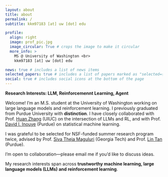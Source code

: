 ```yaml
---
layout: about
title: about
permalink: /
subtitle: kkm97183 [at] uw [dot] edu

profile:
  align: right
  image: prof_pic.jpg
  image_circular: True # crops the image to make it circular
  more_info: >
    MS @ University of Washington <br>
    kkm97183 [at] uw [dot] edu

news: true # includes a list of news items
selected_papers: true # includes a list of papers marked as "selected={true}"
social: true # includes social icons at the bottom of the page
---
```

**Research Interests: LLM, Reinforcemennt Learning, Agent**

Welcome! I’m an M.S. student at the University of Washington working on large language models and reinforcement learning. I previously graduated from Purdue University with **distinction**. I have closely collaborated with Prof. <a href="https://www.huan-zhang.com/">Huan Zhang</a> (UIUC) on the intersection of LLMs and RL, and with Prof. <a href="https://www.davidinouye.com/">David I. Inouye</a> (Purdue) on statistical machine learning.

I was grateful to be selected for NSF-funded summer research program twice, advised by Prof. <a href="https://sites.google.com/site/sivatheja/">Siva Theja Maguluri</a> (Georgia Tech) and Prof. <a href="https://www.cs.purdue.edu/homes/lintan/">Lin Tan</a> (Purdue).

I’m open to collaboration—please email me if you’d like to discuss ideas.

My research interests span across **trustworthy machine learning, large language models (LLMs) and reinforcement learning**.
